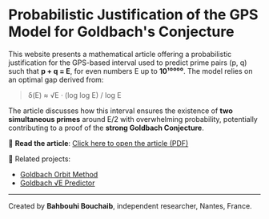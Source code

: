 # Probabilistic Justification of the GPS Model for Goldbach's Conjecture

This website presents a mathematical article offering a probabilistic justification for the GPS-based interval used to predict prime pairs (p, q) such that **p + q = E**, for even numbers E up to **10¹⁰⁰⁰⁰**. The model relies on an optimal gap derived from:

> δ(E) ≈ √E · (log log E) / log E

The article discusses how this interval ensures the existence of **two simultaneous primes** around E/2 with overwhelming probability, potentially contributing to a proof of the **strong Goldbach Conjecture**.

📄 **Read the article**: [Click here to open the article (PDF)](article.pdf)

🔗 Related projects:
- [Goldbach Orbit Method](https://bouchaib542.github.io/Goldbach-Orbit-Method/)
- [Goldbach √E Predictor](https://bouchaib542.github.io/goldbach-sqrt-predictor/)

---

Created by **Bahbouhi Bouchaib**, independent researcher, Nantes, France.
